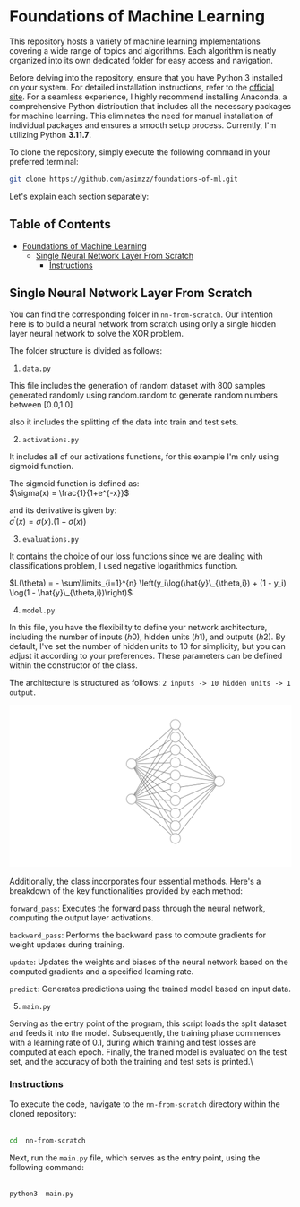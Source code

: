 # Foundations of Machine Learning

This repository hosts a variety of machine learning implementations covering a wide range of topics and algorithms. Each algorithm is neatly organized into its own dedicated folder for easy access and navigation.

Before delving into the repository, ensure that you have Python 3 installed on your system. For detailed installation instructions, refer to the [official site](https://www.python.org/downloads/). For a seamless experience, I highly recommend installing Anaconda, a comprehensive Python distribution that includes all the necessary packages for machine learning. This eliminates the need for manual installation of individual packages and ensures a smooth setup process. Currently, I'm utilizing Python **3.11.7**.

To clone the repository, simply execute the following command in your preferred terminal:

```bash
git clone https://github.com/asimzz/foundations-of-ml.git
```

Let's explain each section separately:

## Table of Contents

- [Foundations of Machine Learning](#foundations-of-machine-learning)
  - [Single Neural Network Layer From Scratch](#single-neural-network-layer-from-scratch)
    - [Instructions](#instructions)

## Single Neural Network Layer From Scratch

You can find the corresponding folder in `nn-from-scratch`. Our intention here is to build a neural network from scratch using only a single hidden layer neural network to solve the XOR problem.

The folder structure is divided as follows:

1.  `data.py`

This file includes the generation of random dataset with 800 samples generated randomly using random.random to generate random numbers between [0.0,1.0]

also it includes the splitting of the data into train and test sets.

2.  `activations.py`

It includes all of our activations functions, for this example I'm only using sigmoid function. 

The sigmoid function is defined as:\
$\sigma(x) = \frac{1}{1+e^{-x}}$


and its derivative is given by:\
$\sigma^{'}({x}) = \sigma(x) .(1-\sigma(x))$

3.  `evaluations.py`

It contains the choice of our loss functions since we are dealing with classifications problem, I used negative logarithmics function.

$L(\theta) = - \sum\limits_{i=1}^{n} \left(y_i\log(\hat{y}\_{\theta,i}) + (1 - y_i) \log(1 - \hat{y}\_{\theta,i})\right)$

4.  `model.py`

In this file, you have the flexibility to define your network architecture, including the number of inputs $(h0)$, hidden units $(h1)$, and outputs $(h2)$. By default, I've set the number of hidden units to 10 for simplicity, but you can adjust it according to your preferences. These parameters can be defined within the constructor of the class.

The architecture is structured as follows:
`2 inputs -> 10 hidden units -> 1 output`. 

![Single Hidden Layer Neural Network](nn.svg)

Additionally, the class incorporates four essential methods. Here's a breakdown of the key functionalities provided by each method:

`forward_pass`: Executes the forward pass through the neural network, computing the output layer activations.

`backward_pass`: Performs the backward pass to compute gradients for weight updates during training.

`update`: Updates the weights and biases of the neural network based on the computed gradients and a specified learning rate.

`predict`: Generates predictions using the trained model based on input data.

5.  `main.py`

Serving as the entry point of the program, this script loads the split dataset and feeds it into the model. Subsequently, the training phase commences with a learning rate of 0.1, during which training and test losses are computed at each epoch. Finally, the trained model is evaluated on the test set, and the accuracy of both the training and test sets is printed.\

### Instructions

To execute the code, navigate to the `nn-from-scratch` directory within the cloned repository:

```bash

cd  nn-from-scratch

```

Next, run the `main.py` file, which serves as the entry point, using the following command:

```bash

python3  main.py

```
